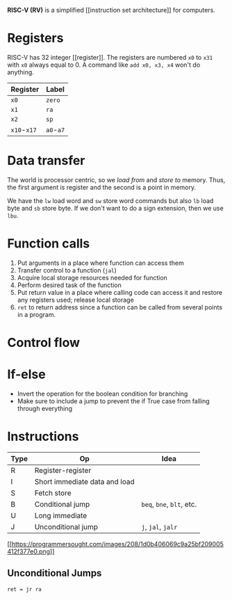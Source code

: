 **RISC-V (RV)** is a simplified [[instruction set architecture]] for computers.

# Registers

RISC-V has 32 integer [[register]]. The registers are numbered `x0` to `x31` with `x0` always equal to 0. A command like `add x0, x3, x4` won't do anything. 

|Register|Label|
|--------|-----|
|`x0`|`zero`|
|`x1`|`ra`|
|`x2`|`sp`|
|`x10`-`x17`|`a0`-`a7`|

# Data transfer

The world is processor centric, so we _load from_ and _store to_ memory. Thus, the first argument is register and the second is a point in memory.

We have the `lw` load word and `sw` store word commands but also `lb` load byte and `sb` store byte. If we don't want to do a sign extension, then we use `lbu`.

# Function calls

1. Put arguments in a place where function can access them
2. Transfer control to a function (`jal`)
3. Acquire local storage resources needed for function
4. Perform desired task of the function
5. Put return value in a place where calling code can access it and restore any registers used; release local storage
6. `ret` to return address since a function can be called from several points in a program.

# Control flow 

# If-else

* Invert the operation for the boolean condition for branching
* Make sure to include a jump to prevent the if True case from falling through everything

# Instructions

|Type|Op|Idea|
|---|-|-------|
|R|Register-register|
|I|Short immediate data and load|
|S|Fetch store|
|B|Conditional jump|`beq`, `bne`, `blt`, etc.|
|U|Long immediate|
|J|Unconditional jump|`j`, `jal`, `jalr`|

[[https://programmersought.com/images/208/1d0b406069c9a25bf209005412f377e0.png]]

## Unconditional Jumps

`ret = jr ra`